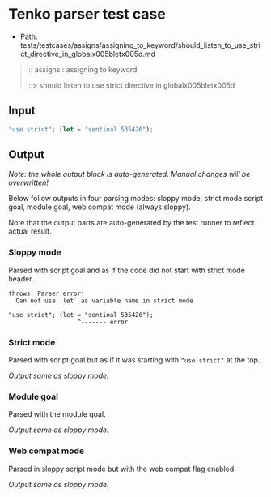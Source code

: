 # Tenko parser test case

- Path: tests/testcases/assigns/assigning_to_keyword/should_listen_to_use_strict_directive_in_globalx005bletx005d.md

> :: assigns : assigning to keyword
>
> ::> should listen to use strict directive in globalx005bletx005d

## Input

`````js
"use strict"; (let = "sentinal 535426");
`````

## Output

_Note: the whole output block is auto-generated. Manual changes will be overwritten!_

Below follow outputs in four parsing modes: sloppy mode, strict mode script goal, module goal, web compat mode (always sloppy).

Note that the output parts are auto-generated by the test runner to reflect actual result.

### Sloppy mode

Parsed with script goal and as if the code did not start with strict mode header.

`````
throws: Parser error!
  Can not use `let` as variable name in strict mode

"use strict"; (let = "sentinal 535426");
                   ^------- error
`````

### Strict mode

Parsed with script goal but as if it was starting with `"use strict"` at the top.

_Output same as sloppy mode._

### Module goal

Parsed with the module goal.

_Output same as sloppy mode._

### Web compat mode

Parsed in sloppy script mode but with the web compat flag enabled.

_Output same as sloppy mode._

